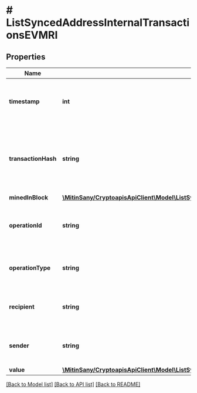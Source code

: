 # # ListSyncedAddressInternalTransactionsEVMRI

## Properties

Name | Type | Description | Notes
------------ | ------------- | ------------- | -------------
**timestamp** | **int** | Numeric representation of the timestamp in seconds since epoch |
**transactionHash** | **string** | String representation of the hash of the transaction in which the internal transaction happened |
**minedInBlock** | [**\MitinSany/CryptoapisApiClient\Model\ListSyncedAddressInternalTransactionsEVMRIMinedInBlock**](ListSyncedAddressInternalTransactionsEVMRIMinedInBlock.md) |  |
**operationId** | **string** | String representation of internal transaction type trace address |
**operationType** | **string** | String representation of internal transaction type |
**recipient** | **string** | String representation of the internal transaction recipient |
**sender** | **string** | String representation of the internal transaction sender |
**value** | [**\MitinSany/CryptoapisApiClient\Model\ListSyncedAddressInternalTransactionsEVMRIValue**](ListSyncedAddressInternalTransactionsEVMRIValue.md) |  |

[[Back to Model list]](../../README.md#models) [[Back to API list]](../../README.md#endpoints) [[Back to README]](../../README.md)

